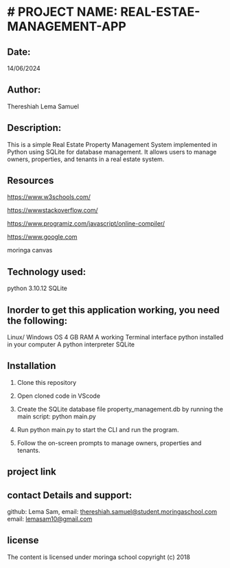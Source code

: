 # # PROJECT NAME: REAL-ESTAE-MANAGEMENT-APP
## Date:
14/06/2024

## Author:
Thereshiah Lema Samuel

## Description:
This is a simple Real Estate Property Management System implemented in Python using SQLite for database management. It allows users to manage owners, properties, and tenants in a real estate system.


## Resources
https://www.w3schools.com/

https://wwwstackoverflow.com/

https://www.programiz.com/javascript/online-compiler/

https://www.google.com

moringa canvas

## Technology used:
python 3.10.12
SQLite


## Inorder to get this application working, you need the following:

Linux/ Windows OS
4 GB RAM
A working Terminal interface
python installed in your computer
A python interpreter
SQLite


## Installation
1. Clone this repository


2. Open cloned code in VScode
3. Create the SQLite database file property_management.db by running the main script: python main.py
4. Run python main.py to start the CLI and run the program.
5. Follow the on-screen prompts to manage owners, properties and tenants.

## project link

## contact Details and support:
github: Lema Sam, email: thereshiah.samuel@student.moringaschool.com email: lemasam10@gmail.com



## license
The content is licensed under moringa school copyright (c) 2018